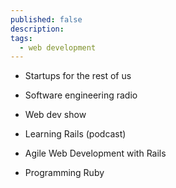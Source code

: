 ```yaml
---
published: false
description: 
tags:
  - web development 
---
```


- Startups for the rest of us
- Software engineering radio
- Web dev show
- Learning Rails (podcast)

- Agile Web Development with Rails
- Programming Ruby
